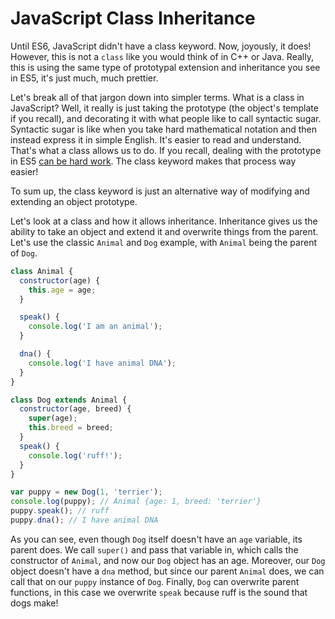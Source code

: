 # JavaScript Class Inheritance

Until ES6, JavaScript didn't have a class keyword. Now, joyously, it does! However, this is not a `class` like you would think of in C++ or Java. Really, this is using the same type of prototypal extension and inheritance you see in ES5, it's just much, much prettier.

Let's break all of that jargon down into simpler terms. What is a class in JavaScript? Well, it really is just taking the prototype (the object's template if you recall), and decorating it with what people like to call syntactic sugar. Syntactic sugar is like when you take hard mathematical notation and then instead express it in simple English. It's easier to read and understand. That's what a class allows us to do. If you recall, dealing with the prototype in ES5 [can be hard work](http://ryansworks.com/javascript-prototypal-inheritance/). The class keyword makes that process way easier!

To sum up, the class keyword is just an alternative way of modifying and extending an object prototype.

Let's look at a class and how it allows inheritance. Inheritance gives us the ability to take an object and extend it and overwrite things from the parent. Let's use the classic `Animal` and `Dog` example, with `Animal` being the parent of `Dog`.

```js
class Animal {
  constructor(age) {
    this.age = age;
  }

  speak() {
    console.log('I am an animal');
  }

  dna() {
    console.log('I have animal DNA');
  }
}

class Dog extends Animal {
  constructor(age, breed) {
    super(age);
    this.breed = breed;
  }
  speak() {
    console.log('ruff!');
  }
}

var puppy = new Dog(1, 'terrier');
console.log(puppy); // Animal {age: 1, breed: 'terrier'}
puppy.speak(); // ruff
puppy.dna(); // I have animal DNA
```

As you can see, even though `Dog` itself doesn't have an `age` variable, its parent does. We call `super()` and pass that variable in, which calls the constructor of `Animal`, and now our `Dog` object has an age. Moreover, our `Dog` object doesn't have a `dna` method, but since our parent `Animal` does, we can call that on our `puppy` instance of `Dog`. Finally, `Dog` can overwrite parent functions, in this case we overwrite `speak` because ruff is the sound that dogs make!

